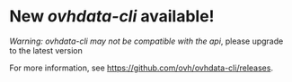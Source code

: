 # New *ovhdata-cli* available!
*Warning: ovhdata-cli may not be compatible with the api*, please upgrade to the latest version

For more information, see https://github.com/ovh/ovhdata-cli/releases.